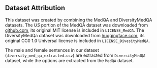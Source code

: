 ## Dataset Attribution

This dataset was created by combining the MedQA and DiversityMedQA datasets.
The _US_ portion of the MedQA dataset was downloaded from [github.com](https://github.com/jind11/MedQA),
its original MIT license is included in `LICENSE_MedQA`. The DiversityMedQa
dataset was downloaded from [huggingface.com](https://huggingface.co/datasets/Rajat1212/DiversityMedQA),
its original CC0 1.0 Universal license is included in `LICENSE_DivesityMedQA`.

The male and female sentences in our dataset (`diversity_med_qa_extracted.csv`)
are extracted from `DiversityMedQA` dataset, while the options are extracted
from the `MedQA` dataset.
